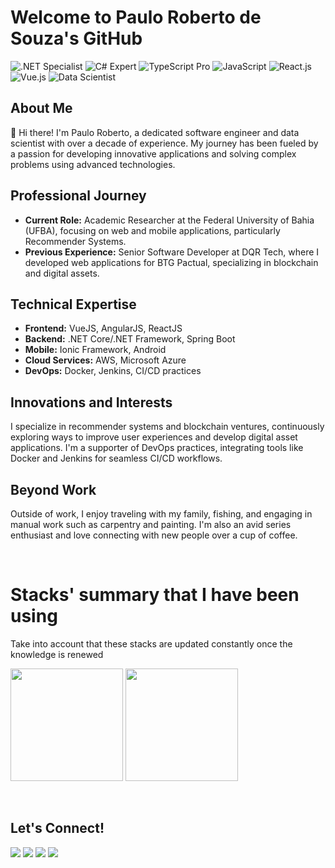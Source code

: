 # Welcome to Paulo Roberto de Souza's GitHub


![.NET Specialist](https://img.shields.io/badge/.NET%20Specialist-5C2D91?style=for-the-badge&logo=.net)
![C# Expert](https://img.shields.io/badge/C%23%20Expert-239120?style=for-the-badge&logo=c-sharp)
![TypeScript Pro](https://img.shields.io/badge/TypeScript%20-007ACC?style=for-the-badge&logo=typescript)
![JavaScript](https://img.shields.io/badge/JavaScript%20-F7DF1E?style=for-the-badge&logo=javascript)
![React.js](https://img.shields.io/badge/React.js%20-61DAFB?style=for-the-badge&logo=react)
![Vue.js](https://img.shields.io/badge/Vue.js%20-4FC08D?style=for-the-badge&logo=vue-dot-js)
![Data Scientist](https://img.shields.io/badge/Data%20Scientist-FF6F00?style=for-the-badge&logo=data:image/svg+xml;base64,PHN2ZyB3aWR0aD0iMjQwIiBoZWlnaHQ9IjI0MCIgdmlld0JveD0iMCAwIDI0MCAyNDAiIHhtbG5zPSJodHRwOi8vd3d3LnczLm9yZy8yMDAwL3N2ZyI+PHBhdGggZD0iTTEyMCAyMEM3MS4yNjUgMjAgMzAgNjEuMjY1IDMwIDExMFYxMjAuMDA0QzMwIDE3MC4wMjkgNzAuOTcwIDIyMCAxMjAgMjIwQzE2OS4wMiAyMjAgMjEwIDE3MC4wMzMgMjEwIDEyMC4wMDRWMTFDMjEwIDYxLjI2NSA3MC4yNjUgMjAgMTIwIDIwWiIgZmlsbD0iI2ZmMDAwMCIvPjwvc3ZnPg==)

## About Me

👋 Hi there! I'm Paulo Roberto, a dedicated software engineer and data scientist with over a decade of experience. My journey has been fueled by a passion for developing innovative applications and solving complex problems using advanced technologies.

## Professional Journey

- **Current Role:** Academic Researcher at the Federal University of Bahia (UFBA), focusing on web and mobile applications, particularly Recommender Systems.
- **Previous Experience:** Senior Software Developer at DQR Tech, where I developed web applications for BTG Pactual, specializing in blockchain and digital assets.

## Technical Expertise

- **Frontend:** VueJS, AngularJS, ReactJS
- **Backend:** .NET Core/.NET Framework, Spring Boot
- **Mobile:** Ionic Framework, Android
- **Cloud Services:** AWS, Microsoft Azure
- **DevOps:** Docker, Jenkins, CI/CD practices

## Innovations and Interests

I specialize in recommender systems and blockchain ventures, continuously exploring ways to improve user experiences and develop digital asset applications. I'm a supporter of DevOps practices, integrating tools like Docker and Jenkins for seamless CI/CD workflows.

## Beyond Work

Outside of work, I enjoy traveling with my family, fishing, and engaging in manual work such as carpentry and painting. I'm also an avid series enthusiast and love connecting with new people over a cup of coffee.

&nbsp;

# Stacks' summary that I have been using
Take into account that these stacks are updated constantly once the knowledge is renewed
<div>
<a href="https://github.com/pauloprsdesouza"></a>
<img height="180em" src="https://github-readme-stats.vercel.app/api/top-langs/?username=pauloprsdesouza&layout=compact&langs_count=7&theme=dark"/>
<img height="180em" src="https://github-readme-stats.vercel.app/api?username=pauloprsdesouza&show_icons=true&theme=dark&include_all_commits=true&count_private=true"/>
</div>
  
&nbsp;

## Let's Connect!

<div>
<a href="https://www.youtube.com/channel/UCveum9Au4i8sE30a_jNHhIg" target="_blank"><img src="https://img.shields.io/badge/YouTube-FF0000?style=for-the-badge&logo=youtube&logoColor=white" target="_blank"></a>
<a href="https://instagram.com/pauloprsdesouza" target="_blank"><img src="https://img.shields.io/badge/-Instagram-%23E4405F?style=for-the-badge&logo=instagram&logoColor=white" target="_blank"></a>
<a href = "mailto:contato@paulo.prsdesouza@gmail.com"><img src="https://img.shields.io/badge/Gmail-D14836?style=for-the-badge&logo=gmail&logoColor=white" target="_blank"></a>
<a href="https://www.linkedin.com/in/pauloprsdesouza" target="_blank"><img src="https://img.shields.io/badge/-LinkedIn-%230077B5?style=for-the-badge&logo=linkedin&logoColor=white" target="_blank"></a>   
</div>

